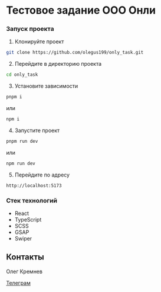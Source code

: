 # Тестовое задание ООО Онли

### Запуск проекта
1. Клонируйте проект
```bash
git clone https://github.com/olegus199/only_task.git
```
2. Перейдите в директорию проекта
```bash
cd only_task
```
3. Установите зависимости
```bash
pnpm i
```
или
```bash
npm i
```
4. Запустите проект
```bash
pnpm run dev
```
или
```bash
npm run dev
```
5. Перейдите по адресу
```
http://localhost:5173
```

### Стек технологий
- React
- TypeScript
- SCSS
- GSAP
- Swiper

## Контакты
Олег Кремнев

[Телеграм](https://t.me/goshlegos)
